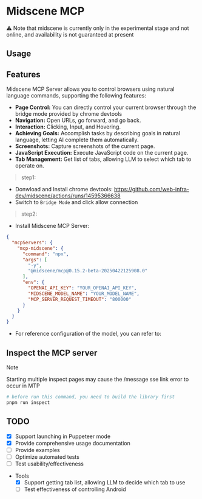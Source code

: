 # Midscene MCP

⚠️ Note that midscene is currently only in the experimental stage and not online, and availability is not guaranteed at present

## Usage

## Features

Midscene MCP Server allows you to control browsers using natural language commands, supporting the following features:

- **Page Control:** You can directly control your current browser through the bridge mode provided by chrome devtools
- **Navigation:** Open URLs, go forward, and go back.
- **Interaction:** Clicking, Input, and Hovering.
- **Achieving Goals:** Accomplish tasks by describing goals in natural language, letting AI complete them automatically.
- **Screenshots:** Capture screenshots of the current page.
- **JavaScript Execution:** Execute JavaScript code on the current page.
- **Tab Management:** Get list of tabs, allowing LLM to select which tab to operate on.

> step1:
* Donwload and Install chrome devtools: https://github.com/web-infra-dev/midscene/actions/runs/14595366638
* Switch to `Bridge Mode` and click allow connection

> step2:
* Install Midscene MCP Server:

```json
{
  "mcpServers": {
    "mcp-midscene": {
      "command": "npx",
      "args": [
        "-y",
        "@midscene/mcp@0.15.2-beta-20250422125908.0"
      ],
      "env": {
        "OPENAI_API_KEY": "YOUR_OPENAI_API_KEY",
        "MIDSCENE_MODEL_NAME": "YOUR_MODEL_NAME",
        "MCP_SERVER_REQUEST_TIMEOUT": "800000"
      }
    }
  }
}
```

* For reference configuration of the model, you can refer to:

## Inspect the MCP server

> [!NOTE]

Starting multiple inspect pages may cause the /message sse link error to occur in MTP

```bash
# before run this command, you need to build the library first
pnpm run inspect
```


## TODO

- [x] Support launching in Puppeteer mode
- [x] Provide comprehensive usage documentation
- [ ] Provide examples
- [ ] Optimize automated tests
- [ ] Test usability/effectiveness
- Tools
    - [x] Support getting tab list, allowing LLM to decide which tab to use
    - [ ] Test effectiveness of controlling Android
